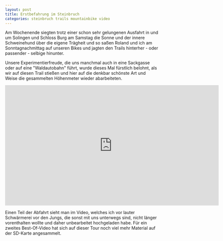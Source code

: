 ```yaml
---
layout: post
title: Erstbefahrung im Steinbruch
categories: steinbruch trails mountainbike video
---
```


Am Wochenende siegten trotz einer schon sehr gelungenen Ausfahrt in und um Solingen und Schloss Burg am Samstag die Sonne und der innere Schweinehund über die eigene Trägheit und so saßen Roland und ich am Sonntagnachmittag auf unseren Bikes und jagten den Trails hinterher - oder passender - selbige hinunter.

Unsere Experimentierfreude, die uns manchmal auch in eine Sackgasse oder auf eine "Waldautobahn" führt, wurde dieses Mal fürstlich belohnt, als wir auf diesen Trail stießen und hier auf die denkbar schönste Art und Weise die gesammelten Höhenmeter wieder abarbeiteten.

<div class="elastic-iframe"><iframe src="http://player.vimeo.com/video/65514869?title=0&amp;byline=0&amp;portrait=0" width="700" height="394" frameborder="0" webkitAllowFullScreen="webkitAllowFullScreen" allowFullScreen="allowFullScreen">&nbsp;</iframe></div>

Einen Teil der Abfahrt sieht man im Video, welches ich vor lauter Schwärmerei vor den Jungs, die sonst mit uns unterwegs sind, nicht länger vorenthalten wollte und daher unbearbeitet hochgeladen habe. Für ein zweites Best-Of-Video hat sich auf dieser Tour noch viel mehr Material auf der SD-Karte angesammelt.
